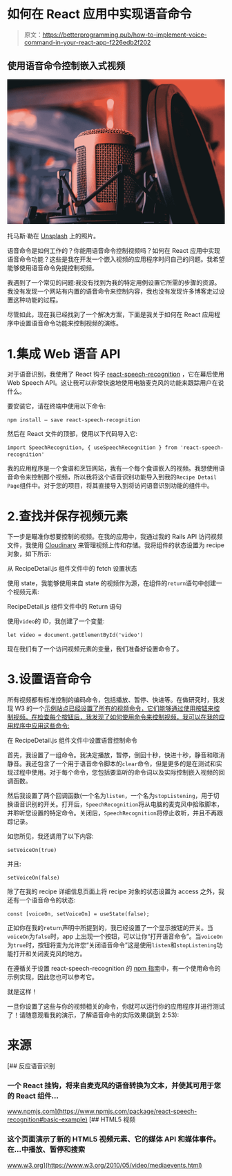 # 如何在 React 应用中实现语音命令

> 原文：<https://betterprogramming.pub/how-to-implement-voice-command-in-your-react-app-f226edb2f202>

## 使用语音命令控制嵌入式视频

![](img/94b192b28950d7aed942467ac521f49c.png)

托马斯·勒在 [Unsplash](https://unsplash.com?utm_source=medium&utm_medium=referral) 上的照片。

语音命令是如何工作的？你能用语音命令控制视频吗？如何在 React 应用中实现语音命令功能？这些是我在开发一个嵌入视频的应用程序时问自己的问题。我希望能够使用语音命令免提控制视频。

我遇到了一个常见的问题:我没有找到为我的特定用例设置它所需的步骤的资源。我没有发现一个网站有内置的语音命令来控制内容，我也没有发现许多博客走过设置这种功能的过程。

尽管如此，现在我已经找到了一个解决方案，下面是我关于如何在 React 应用程序中设置语音命令功能来控制视频的演练。

# 1.集成 Web 语音 API

对于语音识别，我使用了 React 钩子 [react-speech-recognition](https://www.npmjs.com/package/react-speech-recognition) ，它在幕后使用 Web Speech API。这让我可以非常快速地使用电脑麦克风的功能来跟踪用户在说什么。

要安装它，请在终端中使用以下命令:

```
npm install — save react-speech-recognition
```

然后在 React 文件的顶部，使用以下代码导入它:

```
import SpeechRecognition, { useSpeechRecognition } from 'react-speech-recognition'
```

我的应用程序是一个食谱和烹饪网站，我有一个每个食谱嵌入的视频。我想使用语音命令来控制那个视频，所以我将这个语音识别功能导入到我的`Recipe Detail Page`组件中。对于您的项目，将其直接导入到将访问语音识别功能的组件中。

# 2.查找并保存视频元素

下一步是瞄准你想要控制的视频。在我的应用中，我通过我的 Rails API 访问视频文件，我使用 [Cloudinary](https://cloudinary.com/) 来管理视频上传和存储。我将组件的状态设置为 recipe 对象，如下所示:

从 RecipeDetail.js 组件文件中的 fetch 设置状态

使用 state，我能够使用来自 state 的视频作为源，在组件的`return`语句中创建一个视频元素:

RecipeDetail.js 组件文件中的 Return 语句

使用`video`的 ID，我创建了一个变量:

```
let video = document.getElementById('video')
```

现在我们有了一个访问视频元素的变量，我们准备好设置命令了。

# 3.设置语音命令

所有视频都有标准控制的编码命令，包括播放、暂停、快进等。在做研究时，我发现 W3 的一个[示例站点已经设置了所有的视频命令，它们能够通过使用按钮来控制视频。在检查每个按钮后，我发现了如何使用命令来控制视频，我可以在我的应用程序中应用这些命令:](https://www.w3.org/2010/05/video/mediaevents.html)

在 RecipeDetail.js 组件文件中设置语音控制命令

首先，我设置了一组命令。我决定播放，暂停，倒回十秒，快进十秒，静音和取消静音。我还包含了一个用于语音命令脚本的`clear`命令，但是更多的是在测试和实现过程中使用。对于每个命令，您包括要监听的命令词以及实际控制嵌入视频的回调函数。

然后我设置了两个回调函数(一个名为`listen`，一个名为`stopListening`，用于切换语音识别的开关。打开后，`SpeechRecognition`将从电脑的麦克风中拾取脚本，并聆听您设置的特定命令。关闭后，`SpeechRecognition`将停止收听，并且不再跟踪记录。

如您所见，我还调用了以下内容:

```
setVoiceOn(true)
```

并且:

```
setVoiceOn(false)
```

除了在我的 recipe 详细信息页面上将 recipe 对象的状态设置为 access 之外，我还有一个语音命令的状态:

```
const [voiceOn, setVoiceOn] = useState(false);
```

正如你在我的`return`声明中所提到的，我已经设置了一个显示按钮的开关。当`voiceOn`为`false`时，app 上出现一个按钮，可以让你“打开语音命令”。当`voiceOn`为`true`时，按钮将变为允许您“关闭语音命令”这是使用`listen`和`stopListening`功能打开和关闭麦克风的地方。

在遵循关于设置 react-speech-recognition 的 [npm 指南](https://www.npmjs.com/package/react-speech-recognition#basic-example)中，有一个使用命令的示例实现，因此您也可以参考它。

就是这样！

一旦你设置了这些与你的视频相关的命令，你就可以运行你的应用程序并进行测试了！请随意观看我的演示，了解语音命令的实际效果(跳到 2:53):

# 来源

[](https://www.npmjs.com/package/react-speech-recognition#basic-example) [## 反应语音识别

### 一个 React 挂钩，将来自麦克风的语音转换为文本，并使其可用于您的 React 组件…

www.npmjs.com](https://www.npmjs.com/package/react-speech-recognition#basic-example)  [## HTML5 视频

### 这个页面演示了新的 HTML5 视频元素、它的媒体 API 和媒体事件。在…中播放、暂停和搜索

www.w3.org](https://www.w3.org/2010/05/video/mediaevents.html)